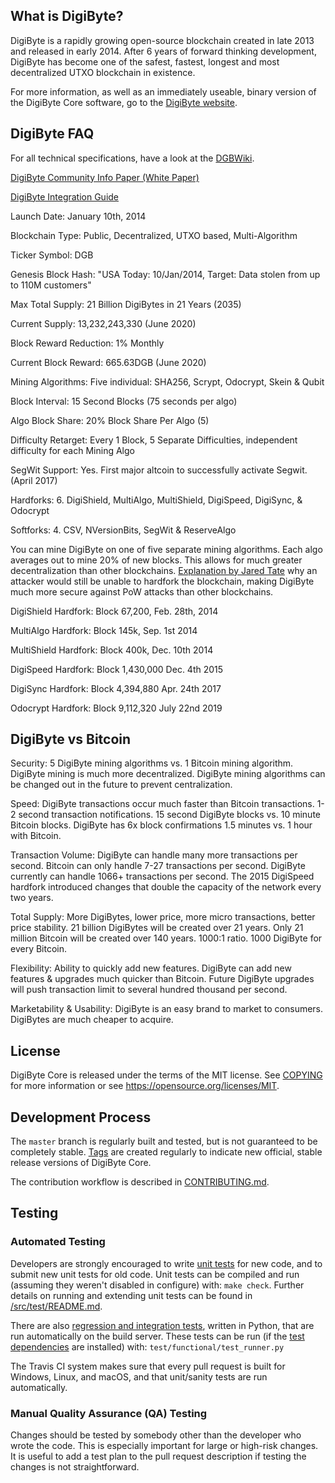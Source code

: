 What is DigiByte?
----------------

DigiByte is a rapidly growing open-source blockchain created in late 2013 and released in early 2014. After 6 years of forward thinking development, DigiByte has become one of the safest, fastest, longest and most decentralized UTXO blockchain in existence.

For more information, as well as an immediately useable, binary version of the DigiByte Core software, go to the [DigiByte website](https://digibyte.io).

DigiByte FAQ
-------------

For all technical specifications, have a look at the [DGBWiki](https://www.dgbwiki.com/index.php?title=DigiByte#DigiByte_Technical_Specifications).

[DigiByte Community Info Paper (White Paper)](https://digibyte.io/docs/infopaper.pdf)

[DigiByte Integration Guide](https://digibyte.io/docs/integrationguide.pdf)

Launch Date: January 10th, 2014

Blockchain Type: Public, Decentralized, UTXO based, Multi-Algorithm

Ticker Symbol: DGB

Genesis Block Hash: "USA Today: 10/Jan/2014, Target: Data stolen from up to 110M customers"

Max Total Supply: 21 Billion DigiBytes in 21 Years (2035)

Current Supply: 13,232,243,330 (June 2020)

Block Reward Reduction: 1% Monthly

Current Block Reward: 665.63DGB (June 2020)

Mining Algorithms: Five individual: SHA256, Scrypt, Odocrypt, Skein & Qubit

Block Interval: 15 Second Blocks (75 seconds per algo)

Algo Block Share: 20% Block Share Per Algo (5)

Difficulty Retarget: Every 1 Block, 5 Separate Difficulties, independent difficulty for each Mining Algo

SegWit Support: Yes. First major altcoin to successfully activate Segwit. (April 2017)

Hardforks: 6. DigiShield, MultiAlgo, MultiShield, DigiSpeed, DigiSync, & Odocrypt

Softforks: 4. CSV, NVersionBits, SegWit & ReserveAlgo

You can mine DigiByte on one of five separate mining algorithms. Each algo averages out to mine 20% of new blocks. This allows for much greater decentralization than other blockchains. [Explanation by Jared Tate](https://twitter.com/jaredctate/status/1254788307071852544) why an attacker would still be unable to hardfork the blockchain, making DigiByte much more secure against PoW attacks than other blockchains.

DigiShield Hardfork: Block 67,200, Feb. 28th, 2014

MultiAlgo Hardfork: Block 145k, Sep. 1st 2014

MultiShield Hardfork: Block 400k, Dec. 10th 2014

DigiSpeed Hardfork: Block 1,430,000 Dec. 4th 2015

DigiSync Hardfork: Block 4,394,880 Apr. 24th 2017

Odocrypt Hardfork: Block 9,112,320 July 22nd 2019

DigiByte vs Bitcoin
-------------------

Security: 5 DigiByte mining algorithms vs. 1 Bitcoin mining algorithm.
DigiByte mining is much more decentralized.
DigiByte mining algorithms can be changed out in the future to prevent centralization.

Speed: DigiByte transactions occur much faster than Bitcoin transactions.
1-2 second transaction notifications.
15 second DigiByte blocks vs. 10 minute Bitcoin blocks.
DigiByte has 6x block confirmations 1.5 minutes vs. 1 hour with Bitcoin.

Transaction Volume: DigiByte can handle many more transactions per second.
Bitcoin can only handle 7-27 transactions per second.
DigiByte currently can handle 1066+ transactions per second.
The 2015 DigiSpeed hardfork introduced changes that double the capacity of the network every two years.

Total Supply: More DigiBytes, lower price, more micro transactions, better price stability.
21 billion DigiBytes will be created over 21 years.
Only 21 million Bitcoin will be created over 140 years.
1000:1 ratio. 1000 DigiByte for every Bitcoin.

Flexibility: Ability to quickly add new features.
DigiByte can add new features & upgrades much quicker than Bitcoin.
Future DigiByte upgrades will push transaction limit to several hundred thousand per second.

Marketability & Usability: DigiByte is an easy brand to market to consumers.
DigiBytes are much cheaper to acquire.

License
-------

DigiByte Core is released under the terms of the MIT license. See [COPYING](COPYING) for more
information or see https://opensource.org/licenses/MIT.

Development Process
-------------------

The `master` branch is regularly built and tested, but is not guaranteed to be
completely stable. [Tags](https://github.com/digibyte/digibyte/tags) are created
regularly to indicate new official, stable release versions of DigiByte Core.

The contribution workflow is described in [CONTRIBUTING.md](CONTRIBUTING.md).

Testing
-------

### Automated Testing

Developers are strongly encouraged to write [unit tests](src/test/README.md) for new code, and to
submit new unit tests for old code. Unit tests can be compiled and run
(assuming they weren't disabled in configure) with: `make check`. Further details on running
and extending unit tests can be found in [/src/test/README.md](/src/test/README.md).

There are also [regression and integration tests](/test), written
in Python, that are run automatically on the build server.
These tests can be run (if the [test dependencies](/test) are installed) with: `test/functional/test_runner.py`

The Travis CI system makes sure that every pull request is built for Windows, Linux, and macOS, and that unit/sanity tests are run automatically.

### Manual Quality Assurance (QA) Testing

Changes should be tested by somebody other than the developer who wrote the
code. This is especially important for large or high-risk changes. It is useful
to add a test plan to the pull request description if testing the changes is
not straightforward.

